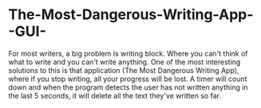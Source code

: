 # The-Most-Dangerous-Writing-App--GUI-
  For most writers, a big problem is writing block. Where you can't think of what to write and you can't write anything.
  One of the most interesting solutions to this is that application (The Most Dangerous Writing App),  where if you stop writing, all your progress will be lost.
  A timer will count down and when the program detects the user has not written anything in the last 5 seconds, it will delete all the text they've written so far.
